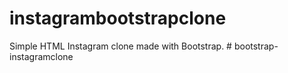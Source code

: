 # instagrambootstrapclone
Simple HTML Instagram clone made with Bootstrap.
#   b o o t s t r a p - i n s t a g r a m c l o n e  
 